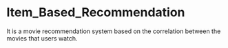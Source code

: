 # Item_Based_Recommendation
It is a movie recommendation system based on the correlation between the movies that users watch.
